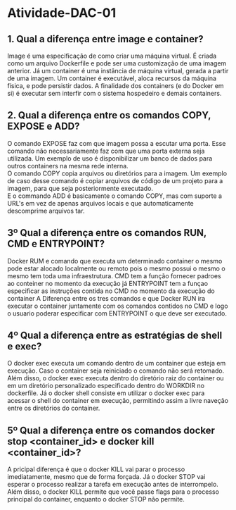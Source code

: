 # Atividade-DAC-01

## 1. Qual a diferença entre image e container?

Image é uma especificação de como criar uma máquina virtual. É criada como um arquivo Dockerfile e pode ser uma customização de uma imagem anterior.
Já um container é uma instância de máquina virtual, gerada a partir de uma imagem. Um container é executável, aloca recursos da máquina física, e pode persistir dados. A finalidade dos containers (e do Docker em si) é executar sem interfir com o sistema hospedeiro e demais containers.


## 2. Qual a diferença entre os comandos COPY, EXPOSE e ADD?

O comando EXPOSE faz com que imagem possa a escutar uma porta. Esse comando não necessariamente faz com que uma porta externa seja utilizada. Um exemplo de uso é disponibilizar um banco de dados para outros containers na mesma rede interna.  
O comando COPY copia arquivos ou diretórios para a imagem. Um exemplo de caso desse comando é copiar arquivos de código de um projeto para a imagem, para que seja posteriormente executado.  
E o commando ADD é basicamente o comando COPY, mas com suporte a URL's em vez de apenas arquivos locais e que automaticamente descomprime arquivos tar.

## 3º Qual a diferença entre os comandos RUN, CMD e ENTRYPOINT?

Docker RUM e comando que executa um determinado container o mesmo pode estar alocado localmente ou remoto pois o mesmo possui o mesmo o mesmo tem toda uma infraestrutura.
CMD tem a função fornecer padroes ao conteiner no momento da execução já ENTRYPOINT tem a funçao especificar as instruções contida no CMD no momento da execução do container 
A Diferença entre os tres comandos e que Docker RUN ira executar o container juntamente com os comandos contidos no CMD e logo o usuario poderar especificar com ENTRYPOINT o que deve ser executado.

## 4º Qual a diferença entre as estratégias de shell e exec?

O docker exec executa um comando dentro de um container que esteja em execução. Caso o container seja reiniciado o comando não será retomado. Além disso, o docker exec executa dentro do diretório raiz do container ou em um diretório personalizado especificado dentro do WORKDIR no dockerfile. Já o docker shell consiste em utilizar o docker exec para acessar o shell do container em execução, permitindo assim a livre naveção entre os diretórios do container.

## 5º Qual a diferença entre os comandos docker stop <container_id> e docker kill <container_id>? 

A pricipal diferença é que o docker KILL vai parar o processo imediatamente, mesmo que de forma forçada. Já o docker STOP vai esperar o processo realizar a tarefa em execução antes de interrompelo. Além disso, o docker KILL permite que você passe flags para o processo principal do container, enquanto o docker STOP não permite.
